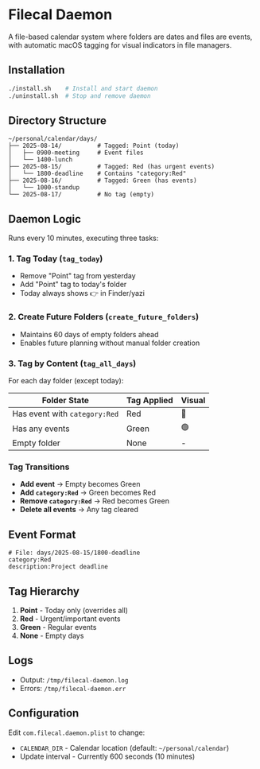 # Filecal Daemon

A file-based calendar system where folders are dates and files are events, with automatic macOS tagging for visual indicators in file managers.

## Installation

```bash
./install.sh    # Install and start daemon
./uninstall.sh  # Stop and remove daemon
```

## Directory Structure

```
~/personal/calendar/days/
├── 2025-08-14/          # Tagged: Point (today)
│   ├── 0900-meeting     # Event files
│   └── 1400-lunch
├── 2025-08-15/          # Tagged: Red (has urgent events)
│   └── 1800-deadline    # Contains "category:Red"
├── 2025-08-16/          # Tagged: Green (has events)
│   └── 1000-standup
└── 2025-08-17/          # No tag (empty)
```

## Daemon Logic

Runs every 10 minutes, executing three tasks:

### 1. Tag Today (`tag_today`)
- Remove "Point" tag from yesterday
- Add "Point" tag to today's folder
- Today always shows 👉 in Finder/yazi

### 2. Create Future Folders (`create_future_folders`)
- Maintains 60 days of empty folders ahead
- Enables future planning without manual folder creation

### 3. Tag by Content (`tag_all_days`)
For each day folder (except today):

| Folder State | Tag Applied | Visual |
|-------------|------------|--------|
| Has event with `category:Red` | Red | 🔴 |
| Has any events | Green | 🟢 |
| Empty folder | None | - |

### Tag Transitions
- **Add event** → Empty becomes Green
- **Add `category:Red`** → Green becomes Red  
- **Remove `category:Red`** → Red becomes Green
- **Delete all events** → Any tag cleared

## Event Format

```
# File: days/2025-08-15/1800-deadline
category:Red
description:Project deadline
```

## Tag Hierarchy

1. **Point** - Today only (overrides all)
2. **Red** - Urgent/important events
3. **Green** - Regular events  
4. **None** - Empty days

## Logs

- Output: `/tmp/filecal-daemon.log`
- Errors: `/tmp/filecal-daemon.err`

## Configuration

Edit `com.filecal.daemon.plist` to change:
- `CALENDAR_DIR` - Calendar location (default: `~/personal/calendar`)
- Update interval - Currently 600 seconds (10 minutes)